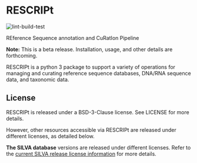 # RESCRIPt

![lint-build-test](https://github.com/nbokulich/RESCRIPt/workflows/lint-build-test/badge.svg)

REference Sequence annotation and CuRatIon Pipeline

**Note:** This is a beta release. Installation, usage, and other details are forthcoming.

RESCRIPt is a python 3 package to support a variety of operations for managing and curating reference sequence databases, DNA/RNA sequence data, and taxonomic data.

## License

RESCRIPt is released under a BSD-3-Clause license. See LICENSE for more details.

However, other resources accessible via RESCRIPt are released under different licenses, as detailed below.

**The SILVA database** versions are released under different licenses. Refer to the [current SILVA release license information](https://www.arb-silva.de/silva-license-information/) for more details.
